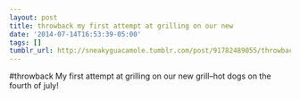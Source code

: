 ```yaml
---
layout: post
title: throwback my first attempt at grilling on our new
date: '2014-07-14T16:53:39-05:00'
tags: []
tumblr_url: http://sneakyguacamole.tumblr.com/post/91782489055/throwback-my-first-attempt-at-grilling-on-our-new
---
```

#throwback My first attempt at grilling on our new grill–hot dogs on the fourth of july!

